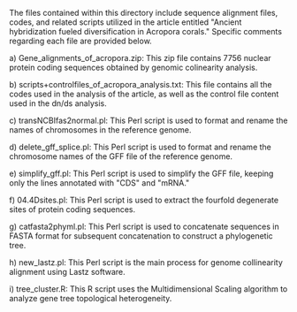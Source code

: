 The files contained within this directory include sequence alignment files, codes, and related scripts utilized in the article entitled "Ancient hybridization fueled diversification in Acropora corals." Specific comments regarding each file are provided below.

a) Gene_alignments_of_acropora.zip: This zip file contains 7756 nuclear protein coding sequences obtained by genomic colinearity analysis.

b) scripts+controlfiles_of_acropora_analysis.txt: This file contains all the codes used in the analysis of the article, as well as the control file content used in the dn/ds analysis.

c) transNCBIfas2normal.pl: This Perl script is used to format and rename the names of chromosomes in the reference genome.

d) delete_gff_splice.pl: This Perl script is used to format and rename the chromosome names of the GFF file of the reference genome.

e) simplify_gff.pl: This Perl script is used to simplify the GFF file, keeping only the lines annotated with "CDS" and "mRNA."

f) 04.4Dsites.pl: This Perl script is used to extract the fourfold degenerate sites of protein coding sequences.

g) catfasta2phyml.pl: This Perl script is used to concatenate sequences in FASTA format for subsequent concatenation to construct a phylogenetic tree.

h) new_lastz.pl: This Perl script is the main process for genome collinearity alignment using Lastz software.

i) tree_cluster.R: This R script uses the Multidimensional Scaling algorithm to analyze gene tree topological heterogeneity.
